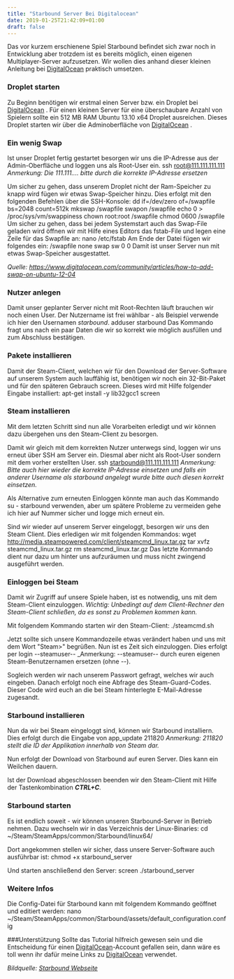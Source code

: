 ```yaml
---
title: "Starbound Server Bei Digitalocean"
date: 2019-01-25T21:42:09+01:00
draft: false
---
```


Das vor kurzem erschienene Spiel Starbound befindet sich zwar noch in Entwicklung aber trotzdem ist es bereits möglich, einen eigenen Multiplayer-Server aufzusetzen. Wir wollen dies anhand dieser kleinen Anleitung bei [DigitalOcean](https://www.digitalocean.com/?refcode=2fa486f567f5)  praktisch umsetzen. 

### Droplet starten
Zu Beginn benötigen wir erstmal einen Server bzw. ein Droplet bei [DigitalOcean](https://www.digitalocean.com/?refcode=2fa486f567f5) . Für einen kleinen Server für eine überschaubare Anzahl von Spielern sollte ein 512 MB RAM Ubuntu 13.10 x64 Droplet ausreichen. 
Dieses Droplet starten wir über die Adminoberfläche von [DigitalOcean](https://www.digitalocean.com/?refcode=2fa486f567f5) . 

### Ein wenig Swap
Ist unser Droplet fertig gestartet besorgen wir uns die IP-Adresse aus der Admin-Oberfläche und loggen uns als Root-User ein. 
	ssh root@111.111.111.111
_Anmerkung: Die 111.111.... bitte durch die korrekte IP-Adresse ersetzen_

Um sicher zu gehen, dass unserem Droplet nicht der Ram-Speicher zu knapp wird fügen wir etwas Swap-Speicher hinzu. 
Dies erfolgt mit den folgenden Befehlen über die SSH-Konsole:
	dd if=/dev/zero of=/swapfile bs=2048 count=512k
	mkswap /swapfile
	swapon /swapfile
	echo 0 > /proc/sys/vm/swappiness
	chown root:root /swapfile 
	chmod 0600 /swapfile
Um sicher zu gehen, dass bei jedem Systemstart auch das Swap-File geladen wird öffnen wir mit Hilfe eines Editors das fstab-File und legen eine Zeile für das Swapfile an:
	nano /etc/fstab
Am Ende der Datei fügen wir folgendes ein:
	 /swapfile       none    swap    sw      0       0 
Damit ist unser Server nun mit etwas Swap-Speicher ausgestattet.

_Quelle: https://www.digitalocean.com/community/articles/how-to-add-swap-on-ubuntu-12-04_

### Nutzer anlegen
Damit unser geplanter Server nicht mit Root-Rechten läuft brauchen wir noch einen User. Der Nutzername ist frei wählbar - als Beispiel verwende ich hier den Usernamen _starbound_.
	adduser starbound
Das Kommando fragt uns nach ein paar Daten die wir so korrekt wie möglich ausfüllen und zum Abschluss bestätigen. 

### Pakete installieren
Damit der Steam-Client, welchen wir für den Download der Server-Software  auf unserem System auch lauffähig ist, benötigen wir noch ein 32-Bit-Paket und für den späteren Gebrauch screen. Dieses wird mit Hilfe folgender Eingabe installiert:
	apt-get install -y lib32gcc1 screen

### Steam installieren
Mit dem letzten Schritt sind nun alle Vorarbeiten erledigt und wir können dazu übergehen uns den Steam-Client zu besorgen. 

Damit wir gleich mit dem korrekten Nutzer unterwegs sind, loggen wir uns erneut über SSH am Server ein. Diesmal aber nicht als Root-User sondern mit dem vorher erstellten User.
	ssh starbound@111.111.111.111
_Anmerkung: Bitte auch hier wieder die korrekte IP-Adresse einsetzen und falls ein anderer Username als starbound angelegt wurde bitte auch diesen korrekt einsetzen._

Als Alternative zum erneuten Einloggen könnte man auch das Kommando 
	su - starbound
verwenden, aber um spätere Probleme zu vermeiden gehe ich hier auf Nummer sicher und logge mich erneut ein. 

Sind wir wieder auf unserem Server eingeloggt, besorgen wir uns den Steam Client. Dies erledigen wir mit folgenden Kommandos:
	wget http://media.steampowered.com/client/steamcmd_linux.tar.gz
	tar xvfz steamcmd_linux.tar.gz
	rm steamcmd_linux.tar.gz
Das letzte Kommando dient nur dazu um hinter uns aufzuräumen und muss nicht zwingend ausgeführt werden. 

### Einloggen bei Steam
Damit wir Zugriff auf unsere Spiele haben, ist es notwendig, uns mit dem Steam-Client einzuloggen. 
*Wichtig: Unbedingt auf dem Client-Rechner den Steam-Client schließen, da es sonst zu Problemen kommen kann.*

Mit folgendem Kommando starten wir den Steam-Client:
	./steamcmd.sh

Jetzt sollte sich unsere Kommandozeile etwas verändert haben und uns mit dem Wort "Steam>" begrüßen. 
Nun ist es Zeit sich einzuloggen. Dies erfolgt per
	login --steamuser--
_Anmerkung: --steamuser-- durch euren eigenen Steam-Benutzernamen ersetzen (ohne --).

Sogleich werden wir nach unserem Passwort gefragt, welches wir auch eingeben. Danach erfolgt noch eine Abfrage des Steam-Guard-Codes. Dieser Code wird euch an die bei Steam hinterlegte E-Mail-Adresse zugesandt. 

### Starbound installieren
Nun da wir bei Steam eingeloggt sind, können wir Starbound installiern. Dies erfolgt durch die Eingabe von
	app_update 211820
_Anmerkung: 211820 stellt die ID der Applikation innerhalb von Steam dar._

Nun erfolgt der Download von Starbound auf euren Server. Dies kann ein Weilchen dauern.

Ist der Download abgeschlossen beenden wir den Steam-Client mit Hilfe der Tastenkombination ***CTRL+C***.

### Starbound starten
Es ist endlich soweit - wir können unseren Starbound-Server in Betrieb nehmen. Dazu wechseln wir in das Verzeichnis der Linux-Binaries:
	cd ~/Steam/SteamApps/common/Starbound/linux64/

Dort angekommen stellen wir sicher, dass unsere Server-Software auch ausführbar ist:
	chmod +x starbound_server

Und starten anschließend den Server:
	screen ./starbound_server

### Weitere Infos
Die Config-Datei für Starbound kann mit folgendem Kommando geöffnet und editiert werden:
	nano ~/Steam/SteamApps/common/Starbound/assets/default_configuration.config

###Unterstützung
Sollte das Tutorial hilfreich gewesen sein und die Entscheidung für einen [DigitalOcean](https://www.digitalocean.com/?refcode=2fa486f567f5)-Account gefallen sein, dann wäre es toll wenn ihr dafür meine Links zu [DigitalOcean](https://www.digitalocean.com/?refcode=2fa486f567f5) verwendet. 

_Bildquelle: [Starbound Webseite](http://playstarbound.com/media/)_